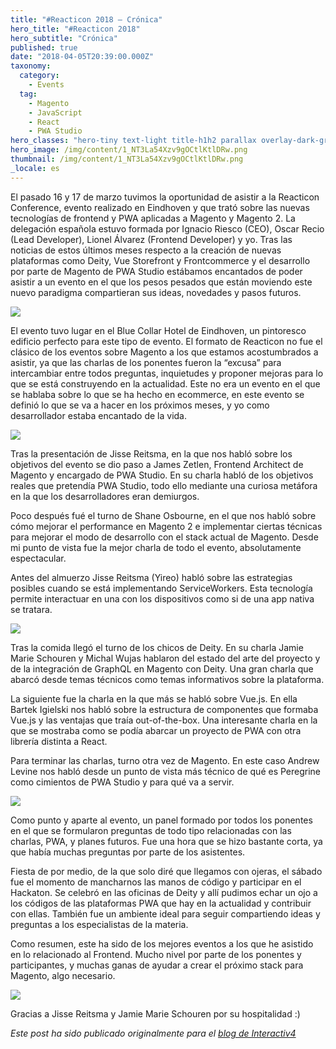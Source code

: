 ```yaml
---
title: "#Reacticon 2018 — Crónica"
hero_title: "#Reacticon 2018"
hero_subtitle: "Crónica"
published: true
date: "2018-04-05T20:39:00.000Z"
taxonomy:
  category:
    - Events
  tag:
    - Magento
    - JavaScript
    - React
    - PWA Studio
hero_classes: "hero-tiny text-light title-h1h2 parallax overlay-dark-gradient"
hero_image: /img/content/1_NT3La54Xzv9gOCtlKtlDRw.png
thumbnail: /img/content/1_NT3La54Xzv9gOCtlKtlDRw.png
_locale: es
---
```


El pasado 16 y 17 de marzo tuvimos la oportunidad de asistir a la Reacticon Conference, evento realizado en Eindhoven y que trató sobre las nuevas tecnologías de frontend y PWA aplicadas a Magento y Magento 2.
La delegación española estuvo formada por Ignacio Riesco (CEO), Oscar Recio (Lead Developer), Lionel Álvarez (Frontend Developer) y yo. Tras las noticias de estos últimos meses respecto a la creación de nuevas plataformas como Deity, Vue Storefront y Frontcommerce y el desarrollo por parte de Magento de PWA Studio estábamos encantados de poder asistir a un evento en el que los pesos pesados que están moviendo este nuevo paradigma compartieran sus ideas, novedades y pasos futuros.

![](/img/content/1*5-sWAqIDRSNENyelEA5oug.jpeg)

El evento tuvo lugar en el Blue Collar Hotel de Eindhoven, un pintoresco edificio perfecto para este tipo de evento. El formato de Reacticon no fue el clásico de los eventos sobre Magento a los que estamos acostumbrados a asistir, ya que las charlas de los ponentes fueron la “excusa” para intercambiar entre todos preguntas, inquietudes y proponer mejoras para lo que se está construyendo en la actualidad. Este no era un evento en el que se hablaba sobre lo que se ha hecho en ecommerce, en este evento se definió lo que se va a hacer en los próximos meses, y yo como desarrollador estaba encantado de la vida.

![](/img/content/1*e_-MyaaNxag8mF0mWo2QcA.jpeg)

Tras la presentación de Jisse Reitsma, en la que nos habló sobre los objetivos del evento se dio paso a James Zetlen, Frontend Architect de Magento y encargado de PWA Studio. En su charla habló de los objetivos reales que pretendía PWA Studio, todo ello mediante una curiosa metáfora en la que los desarrolladores eran demiurgos.

Poco después fué el turno de Shane Osbourne, en el que nos habló sobre cómo mejorar el performance en Magento 2 e implementar ciertas técnicas para mejorar el modo de desarrollo con el stack actual de Magento. Desde mi punto de vista fue la mejor charla de todo el evento, absolutamente espectacular.

Antes del almuerzo Jisse Reitsma (Yireo) habló sobre las estrategias posibles cuando se está implementando ServiceWorkers. Esta tecnología permite interactuar en una con los dispositivos como si de una app nativa se tratara.

![](/img/content/1*M6yJkOt_UQofX9zCFBQjNg.jpeg)

Tras la comida llegó el turno de los chicos de Deity. En su charla Jamie Marie Schouren y Michal Wujas hablaron del estado del arte del proyecto y de la integración de GraphQL en Magento con Deity. Una gran charla que abarcó desde temas técnicos como temas informativos sobre la plataforma.

La siguiente fue la charla en la que más se habló sobre Vue.js. En ella Bartek Igielski nos habló sobre la estructura de componentes que formaba Vue.js y las ventajas que traía out-of-the-box. Una interesante charla en la que se mostraba como se podía abarcar un proyecto de PWA con otra librería distinta a React.

Para terminar las charlas, turno otra vez de Magento. En este caso Andrew Levine nos habló desde un punto de vista más técnico de qué es Peregrine como cimientos de PWA Studio y para qué va a servir.

![](/img/content/1*ThizbQ1XVkDGrlwif8NeDQ.jpeg)

Como punto y aparte al evento, un panel formado por todos los ponentes en el que se formularon preguntas de todo tipo relacionadas con las charlas, PWA, y planes futuros. Fue una hora que se hizo bastante corta, ya que había muchas preguntas por parte de los asistentes.

Fiesta de por medio, de la que solo diré que llegamos con ojeras, el sábado fue el momento de mancharnos las manos de código y participar en el Hackaton. Se celebró en las oficinas de Deity y allí pudimos echar un ojo a los códigos de las plataformas PWA que hay en la actualidad y contribuir con ellas. También fue un ambiente ideal para seguir compartiendo ideas y preguntas a los especialistas de la materia.

Como resumen, este ha sido de los mejores eventos a los que he asistido en lo relacionado al Frontend. Mucho nivel por parte de los ponentes y participantes, y muchas ganas de ayudar a crear el próximo stack para Magento, algo necesario.

![](/img/content/1*tkM8Vk8i1KX6uPyZ9BUDqg.jpeg)

Gracias a Jisse Reitsma y Jamie Marie Schouren por su hospitalidad :)

_Este post ha sido publicado originalmente para el [blog de Interactiv4](https://www.interactiv4.com/eventos/cronica-de-reacticon-2018-pwa-magento/)_
